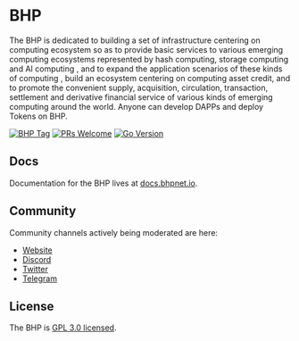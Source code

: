 # BHP

The BHP is dedicated to building a set of infrastructure centering on computing ecosystem so as to provide basic services to various emerging computing ecosystems represented by hash computing, storage computing and AI computing , and to expand the application scenarios of these kinds of computing , build an ecosystem centering on computing asset credit, and to promote the convenient supply, acquisition, circulation, transaction, settlement and derivative financial service of various kinds of emerging computing around the world.
Anyone can develop DAPPs and deploy Tokens on BHP.

[![BHP Tag](https://img.shields.io/github/v/tag/bhpnet/bhp.svg?sort=semver)](https://github.com/bhpnet/bhp/releases/latest)
[![PRs Welcome](https://img.shields.io/badge/PRs-welcome-brightgreen.svg)](https://github.com/bhpnet/bhp)
[![Go Version](https://img.shields.io/github/go-mod/go-version/bhpnet/bhp)](https://github.com/bhpnet/bhp)

## Docs

Documentation for the BHP lives at [docs.bhpnet.io](https://docs.bhpnet.io).

## Community

Community channels actively being moderated are here:
- [Website](https://bhpnet.io)
- [Discord](https://discord.gg/V2m6DRv)
- [Twitter](https://twitter.com/bhpnet)
- [Telegram](https://t.me/bhpnet)

## License

The BHP is [GPL 3.0 licensed](COPYING.LESSER).
